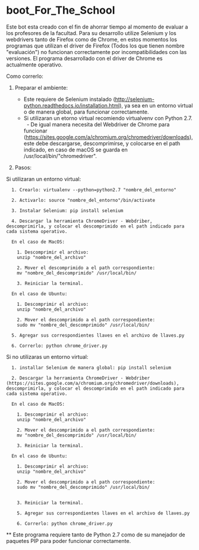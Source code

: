 # boot_For_The_School
Este bot esta creado con el fin de ahorrar tiempo al momento de evaluar a los profesores de la facultad. 
Para su desarrollo utilize Selenium y los webdrivers tanto de Firefox como de Chrome, en estos momentos los programas que utilizan el driver de Firefox (Todos los que tienen nombre "evaluación") no funcionan correctamente por incompatibilidades con las versiones. 
El programa desarrollado con el driver de Chrome es actualmente operativo. 

Como correrlo:

1. Preparar el ambiente:
    - Este requiere de Selenium instalado (http://selenium-python.readthedocs.io/installation.html), ya sea en un entorno virtual o de manera global, para funcionar correctamente.
    - Si utilizaran un etorno virtual recomiendo virtualvenv con Python 2.7.
    - De igual manera necesita del Webdriver de Chrome para funcionar (https://sites.google.com/a/chromium.org/chromedriver/downloads), este debe descargarse, descomprimirse, y colocarse en el path indicado, en caso de macOS se guarda en /usr/local/bin/"chromedriver".  
  
2. Pasos:

Si utilizaran un entorno virtual:
      
      1. Crearlo: virtualenv --python=python2.7 "nombre_del_entorno"
      
      2. Activarlo: source "nombre_del_entorno"/bin/activate
      
      3. Instalar Selenium: pip install selenium
      
      4. Descargar la herramienta ChromeDriver - Webdriber, descomprimirla, y colocar el descomprimido en el path indicado para cada sistema operativo.
      
      En el caso de MacOS:
      
        1. Descomprimir el archivo:
        unzip "nombre_del_archivo"
        
        2. Mover el descomprimido a el path correspondiente:
        mv "nombre_del_descomprimido" /usr/local/bin/
        
        3. Reiniciar la terminal.
          
      En el caso de Ubuntu:
      
        1. Descomprimir el archivo:
        unzip "nombre_del_archivo"
            
        2. Mover el descomprimido a el path correspondiente:
        sudo mv "nombre_del_descomprimido" /usr/local/bin/
      
      5. Agregar sus correspondientes llaves en el archivo de llaves.py
      
      6. Correrlo: python chrome_driver.py
    
Si no utilizaras un entorno virtual:

      1. installar Selenium de manera global: pip install selenium
      
      2. Descargar la herramienta ChromeDriver - Webdriber (https://sites.google.com/a/chromium.org/chromedriver/downloads), descomprimirla, y colocar el descomprimido en el path indicado para cada sistema operativo.
      
      En el caso de MacOS:
      
        1. Descomprimir el archivo:
        unzip "nombre_del_archivo"
        
        2. Mover el descomprimido a el path correspondiente:
        mv "nombre_del_descomprimido" /usr/local/bin/
        
        3. Reiniciar la terminal.
          
      En el caso de Ubuntu:
      
        1. Descomprimir el archivo:
        unzip "nombre_del_archivo"
            
        2. Mover el descomprimido a el path correspondiente:
        sudo mv "nombre_del_descomprimido" /usr/local/bin/
        
           
        3. Reiniciar la terminal.
        
        5. Agregar sus correspondientes llaves en el archivo de llaves.py
        
        6. Correrlo: python chrome_driver.py
      
** Este programa requiere tanto de Python 2.7 como de su manejador de paquetes PIP para poder funcionar correctamente. 
      
